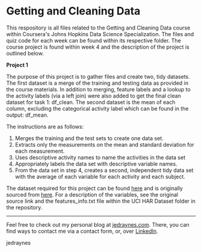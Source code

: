 # Getting and Cleaning Data

This respository is all files related to the Getting and Cleaning Data course within Coursera's Johns Hopkins Data Science Specialization. The files and quiz code for each week can be found within its respective folder. The course project is found within week 4 and the description of the project is outlined below.

**Project 1**

The purpose of this project is to gather files and create two, tidy datasets. The first dataset is a merge of the training and testing data as provided in the course materials. In addition to merging, feature labels and a lookup to the activity labels (via a left join) were also added to get the final clean dataset for task 1: df_clean. The second dataset is the mean of each column, excluding the categorical activity label which can be found in the output: df_mean.

The instructions are as follows:
1. Merges the training and the test sets to create one data set.
2. Extracts only the measurements on the mean and standard deviation for each measurement. 
3. Uses descriptive activity names to name the activities in the data set
4. Appropriately labels the data set with descriptive variable names. 
5. From the data set in step 4, creates a second, independent tidy data set with the average of each variable for each activity and each subject.

The dataset required for this project can be found [here](https://d396qusza40orc.cloudfront.net/getdata%2Fprojectfiles%2FUCI%20HAR%20Dataset.zip) and is originally sourced from [here](http://archive.ics.uci.edu/ml/datasets/Human+Activity+Recognition+Using+Smartphones). For a description of the variables, see the original source link and the features_info.txt file within the UCI HAR Dataset folder in the repository.

---
Feel free to check out my personal blog at [jedraynes.com](https://www.jedraynes.com). There, you can find ways to contact me via a contact form, or, over [LinkedIn](https://www.linkedin.com/in/jedraynes/).

jedraynes
